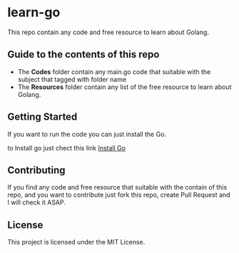 # learn-go

This repo contain any code and free resource to learn about Golang.

## Guide to the contents of this repo

* The **Codes** folder contain any main.go code that suitable with the subject that tagged with folder name
* The **Resources** folder contain any list of the free resource to learn about Golang.

## Getting Started

If you want to run the code you can just install the Go.

to Install go just chect this link [Install Go](https://golang.org/doc/install)

## Contributing

If you find any code and free resource that suitable with the contain of this repo, and you want to contribute just fork this repo, create Pull Request and I will check it ASAP.

## License

This project is licensed under the MIT License.
